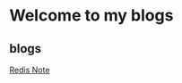 # Welcome to my blogs

## blogs
[Redis Note](https://github.com/Hankin-Liu/hankin.github.io/blob/master/Redis_Analysis.md)
